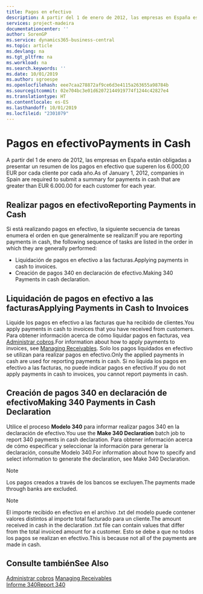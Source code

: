 ```yaml
---
title: Pagos en efectivo
description: A partir del 1 de enero de 2012, las empresas en España están obligadas a presentar un resumen de los pagos en efectivo que superen los 6.000,00 EUR por cada cliente por cada año.
services: project-madeira
documentationcenter: ''
author: SorenGP
ms.service: dynamics365-business-central
ms.topic: article
ms.devlang: na
ms.tgt_pltfrm: na
ms.workload: na
ms.search.keywords: ''
ms.date: 10/01/2019
ms.author: sgroespe
ms.openlocfilehash: eee7caa278872af9ce6d3e4115a263655a98784b
ms.sourcegitcommit: 02e704bc3e01d62072144919774f1244c42827e4
ms.translationtype: HT
ms.contentlocale: es-ES
ms.lasthandoff: 10/01/2019
ms.locfileid: "2301079"
---
```

# <a name="payments-in-cash"></a><span data-ttu-id="d9b9c-103">Pagos en efectivo</span><span class="sxs-lookup"><span data-stu-id="d9b9c-103">Payments in Cash</span></span>
<span data-ttu-id="d9b9c-104">A partir del 1 de enero de 2012, las empresas en España están obligadas a presentar un resumen de los pagos en efectivo que superen los 6.000,00 EUR por cada cliente por cada año.</span><span class="sxs-lookup"><span data-stu-id="d9b9c-104">As of January 1, 2012, companies in Spain are required to submit a summary for payments in cash that are greater than EUR 6.000.00 for each customer for each year.</span></span>  

## <a name="reporting-payments-in-cash"></a><span data-ttu-id="d9b9c-105">Realizar pagos en efectivo</span><span class="sxs-lookup"><span data-stu-id="d9b9c-105">Reporting Payments in Cash</span></span>  
<span data-ttu-id="d9b9c-106">Si está realizando pagos en efectivo, la siguiente secuencia de tareas enumera el orden en que generalmente se realizan:</span><span class="sxs-lookup"><span data-stu-id="d9b9c-106">If you are reporting payments in cash, the following sequence of tasks are listed in the order in which they are generally performed:</span></span>  

- <span data-ttu-id="d9b9c-107">Liquidación de pagos en efectivo a las facturas.</span><span class="sxs-lookup"><span data-stu-id="d9b9c-107">Applying payments in cash to invoices.</span></span>  
- <span data-ttu-id="d9b9c-108">Creación de pagos 340 en declaración de efectivo.</span><span class="sxs-lookup"><span data-stu-id="d9b9c-108">Making 340 Payments in cash declaration.</span></span>  

## <a name="applying-payments-in-cash-to-invoices"></a><span data-ttu-id="d9b9c-109">Liquidación de pagos en efectivo a las facturas</span><span class="sxs-lookup"><span data-stu-id="d9b9c-109">Applying Payments in Cash to Invoices</span></span>  
<span data-ttu-id="d9b9c-110">Liquide los pagos en efectivo a las facturas que ha recibido de clientes.</span><span class="sxs-lookup"><span data-stu-id="d9b9c-110">You apply payments in cash to invoices that you have received from customers.</span></span> <span data-ttu-id="d9b9c-111">Para obtener información acerca de cómo liquidar pagos en facturas, vea [Administrar cobros](../../receivables-manage-receivables.md).</span><span class="sxs-lookup"><span data-stu-id="d9b9c-111">For information about how to apply payments to invoices, see [Managing Receivables](../../receivables-manage-receivables.md).</span></span> <span data-ttu-id="d9b9c-112">Solo los pagos liquidados en efectivo se utilizan para realizar pagos en efectivo.</span><span class="sxs-lookup"><span data-stu-id="d9b9c-112">Only the applied payments in cash are used for reporting payments in cash.</span></span> <span data-ttu-id="d9b9c-113">Si no liquida los pagos en efectivo a las facturas, no puede indicar pagos en efectivo.</span><span class="sxs-lookup"><span data-stu-id="d9b9c-113">If you do not apply payments in cash to invoices, you cannot report payments in cash.</span></span>  

## <a name="making-340-payments-in-cash-declaration"></a><span data-ttu-id="d9b9c-114">Creación de pagos 340 en declaración de efectivo</span><span class="sxs-lookup"><span data-stu-id="d9b9c-114">Making 340 Payments in Cash Declaration</span></span>  
<span data-ttu-id="d9b9c-115">Utilice el proceso **Modelo 340** para informar realizar pagos 340 en la declaración de efectivo.</span><span class="sxs-lookup"><span data-stu-id="d9b9c-115">You use the **Make 340 Declaration** batch job to report 340 payments in cash declaration.</span></span> <span data-ttu-id="d9b9c-116">Para obtener información acerca de cómo especificar y seleccionar la información para generar la declaración, consulte Modelo 340.</span><span class="sxs-lookup"><span data-stu-id="d9b9c-116">For information about how to specify and select information to generate the declaration, see Make 340 Declaration.</span></span>  

> [!NOTE]  
>  <span data-ttu-id="d9b9c-117">Los pagos creados a través de los bancos se excluyen.</span><span class="sxs-lookup"><span data-stu-id="d9b9c-117">The payments made through banks are excluded.</span></span>  

> [!NOTE]  
>  <span data-ttu-id="d9b9c-118">El importe recibido en efectivo en el archivo .txt del modelo puede contener valores distintos al importe total facturado para un cliente.</span><span class="sxs-lookup"><span data-stu-id="d9b9c-118">The amount received in cash in the declaration .txt file can contain values that differ from the total invoiced amount for a customer.</span></span> <span data-ttu-id="d9b9c-119">Esto se debe a que no todos los pagos se realizan en efectivo.</span><span class="sxs-lookup"><span data-stu-id="d9b9c-119">This is because not all of the payments are made in cash.</span></span>  

## <a name="see-also"></a><span data-ttu-id="d9b9c-120">Consulte también</span><span class="sxs-lookup"><span data-stu-id="d9b9c-120">See Also</span></span>  
<span data-ttu-id="d9b9c-121">[Administrar cobros](../../receivables-manage-receivables.md)   </span><span class="sxs-lookup"><span data-stu-id="d9b9c-121">[Managing Receivables](../../receivables-manage-receivables.md)   </span></span>  
 [<span data-ttu-id="d9b9c-122">Informe 340</span><span class="sxs-lookup"><span data-stu-id="d9b9c-122">Report 340</span></span>](report-340.md)
